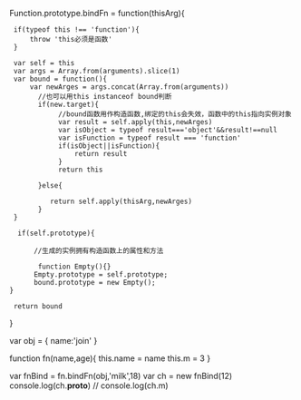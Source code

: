  
Function.prototype.bindFn = function(thisArg){

     if(typeof this !== 'function'){
         throw 'this必须是函数'
     }

     var self = this
     var args = Array.from(arguments).slice(1)
     var bound = function(){
         var newArges = args.concat(Array.from(arguments))
           //也可以用this instanceof bound判断
           if(new.target){
                //bound函数用作构造函数,绑定的this会失效，函数中的this指向实例对象
                var result = self.apply(this,newArges) 
                var isObject = typeof result==='object'&&result!==null
                var isFunction = typeof result === 'function'
                if(isObject||isFunction){
                    return result
                }
                return this
              
           }else{

              return self.apply(thisArg,newArges)
           }
     }

      if(self.prototype){
	         
          //生成的实例拥有构造函数上的属性和方法        
  
           function Empty(){}
          Empty.prototype = self.prototype;
          bound.prototype = new Empty();
    }

     return bound
}

var obj = {
    name:'join'
}

function fn(name,age){
    this.name = name
    this.m = 3
}

var fnBind = fn.bindFn(obj,'milk',18)
var ch = new fnBind(12)
 console.log(ch.__proto__)
// console.log(ch.m)